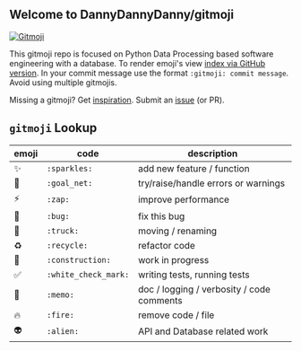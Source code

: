 ## Welcome to DannyDannyDanny/gitmoji

<a href="https://gitmoji.carloscuesta.me">
  <img src="https://img.shields.io/badge/gitmoji-%20😜%20😍-FFDD67.svg?style=flat-square" alt="Gitmoji">
</a>

This gitmoji repo is focused on Python Data Processing based software engineering with a database.
To render emoji's view [index via GitHub version](https://github.com/DannyDannyDanny/gitmoji/blob/gh-pages/index.md).
In your commit message use the format `:gitmoji: commit message`. Avoid using multiple gitmojis.

Missing a gitmoji? Get [inspiration](https://gist.github.com/rxaviers/7360908).
Submit an [issue](https://github.com/DannyDannyDanny/gitmoji/issues) (or PR).

## `gitmoji` Lookup

|emoji|code|description|
|---|---|---|
|:sparkles:|`:sparkles:`| add new feature / function|
|:goal_net:|`:goal_net:`| try/raise/handle errors or warnings|
|:zap:|`:zap:`| improve performance|
|:bug:|`:bug:`| fix this bug| 
|:truck:|`:truck:`| moving / renaming |
|:recycle:|`:recycle:`| refactor code |
|:construction:|`:construction:`| work in progress |
|:white_check_mark:|`:white_check_mark:`| writing tests, running tests |
|:memo:|`:memo:`| doc / logging / verbosity / code comments |
|:fire:|`:fire:`| remove code / file |
|:alien:|`:alien:`| API and Database related work |
